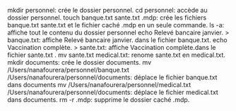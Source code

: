 mkdir personnel: crée le dossier personnel.
cd personnel: accède au dossier personnel.
touch banque.txt sante.txt .mdp: crée les fichiers banque.txt sante.txt et le fichier caché .mdp en un seule commande.
ls -a: affiche tout le contenu du dossier personnel
echo Relevé bancaire janvier. >  banque.txt: affiche Relevé bancaire janvier. dans le fichier  banque.txt.
echo Vaccination complète. >  sante.txt: affiche Vaccination complète.dans le fichier sante.txt .
mv sante.txt  medical.txt: renome  sante.txt en medical.txt.
mkdir documents: crée le dossier documents.
mv /Users/nanafourera/personnel/banque.txt /Users/nanafourera/personnel/documents: déplace le fichier banque.txt dans documents
mv /Users/nanafourera/personnel/medical.txt /Users/nanafourera/personnel/documents: déplace le fichier medical.txt  dans documents.
rm -r .mdp: supprime le dossier caché .mdp.
